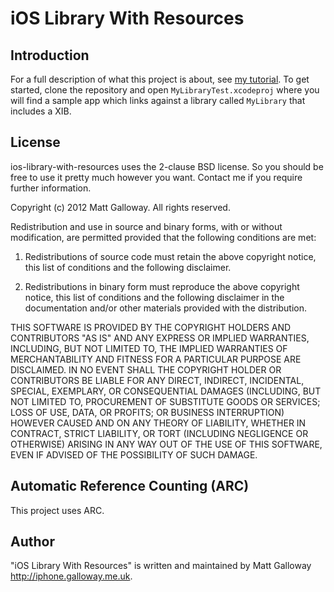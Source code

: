 # iOS Library With Resources

## Introduction

For a full description of what this project is about, see [my tutorial](http://iphone.galloway.me.uk/iphone-sdktutorials/ios-library-with-resources/). 
To get started, clone the repository and open `MyLibraryTest.xcodeproj` where you will find a sample 
app which links against a library called `MyLibrary` that includes a XIB.

## License

ios-library-with-resources uses the 2-clause BSD license. So you should be free to use it pretty much however 
you want. Contact me if you require further information.

Copyright (c) 2012 Matt Galloway. All rights reserved.

Redistribution and use in source and binary forms, with or without
modification, are permitted provided that the following conditions are met:

1. Redistributions of source code must retain the above copyright notice, this
list of conditions and the following disclaimer.

2. Redistributions in binary form must reproduce the above copyright notice,
this list of conditions and the following disclaimer in the documentation
and/or other materials provided with the distribution.

THIS SOFTWARE IS PROVIDED BY THE COPYRIGHT HOLDERS AND CONTRIBUTORS "AS IS"
AND ANY EXPRESS OR IMPLIED WARRANTIES, INCLUDING, BUT NOT LIMITED TO, THE
IMPLIED WARRANTIES OF MERCHANTABILITY AND FITNESS FOR A PARTICULAR PURPOSE ARE
DISCLAIMED. IN NO EVENT SHALL THE COPYRIGHT HOLDER OR CONTRIBUTORS BE LIABLE
FOR ANY DIRECT, INDIRECT, INCIDENTAL, SPECIAL, EXEMPLARY, OR CONSEQUENTIAL
DAMAGES (INCLUDING, BUT NOT LIMITED TO, PROCUREMENT OF SUBSTITUTE GOODS OR
SERVICES; LOSS OF USE, DATA, OR PROFITS; OR BUSINESS INTERRUPTION) HOWEVER
CAUSED AND ON ANY THEORY OF LIABILITY, WHETHER IN CONTRACT, STRICT LIABILITY,
OR TORT (INCLUDING NEGLIGENCE OR OTHERWISE) ARISING IN ANY WAY OUT OF THE USE
OF THIS SOFTWARE, EVEN IF ADVISED OF THE POSSIBILITY OF SUCH DAMAGE.

## Automatic Reference Counting (ARC)

This project uses ARC.

## Author

"iOS Library With Resources" is written and maintained by Matt Galloway <http://iphone.galloway.me.uk>.
